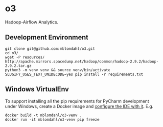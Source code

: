 
o3
==

Hadoop-Airflow Analytics.


Development Environment
-----------------------

    git clone git@github.com:mblomdahl/o3.git
    cd o3/
    wget -P resources/ http://apache.mirrors.spacedump.net/hadoop/common/hadoop-2.9.2/hadoop-2.9.2.tar.gz
    python3 -m venv venv && source venv/bin/activate
    SLUGIFY_USES_TEXT_UNIDECODE=yes pip install -r requirements.txt


Windows VirtualEnv
------------------

To support installing all the pip requirements for PyCharm development under Windows, create a Docker image and
[configure the IDE with it](https://www.jetbrains.com/help/pycharm/using-docker-as-a-remote-interpreter.html). E.g.

    docker build -t mblomdahl/o3-venv .
    docker run -it mblomdahl/o3-venv pip freeze

